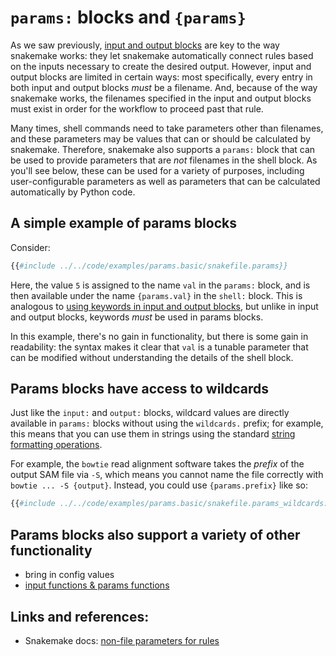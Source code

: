# `params:` blocks and `{params}`

As we saw previously,
[input and output blocks](input-and-output-blocks.md) are key to the
way snakemake works: they let snakemake automatically connect rules
based on the inputs necessary to create the desired output. However,
input and output blocks are limited in certain ways: most specifically,
every entry in both input and output blocks _must_ be a filename.
And, because of the way snakemake works, the filenames specified in
the input and output blocks must exist in order for the workflow to
proceed past that rule.

Many times, shell commands need to take parameters other than filenames,
and these parameters may be values that can or should be calculated
by snakemake.  Therefore, snakemake also supports a `params:` block that
can be used to provide parameters that are _not_ filenames in the shell
block. As you'll see below, these can be used for a variety of purposes,
including user-configurable parameters as well as parameters that can
be calculated automatically by Python code.

## A simple example of params blocks

Consider:
```python
{{#include ../../code/examples/params.basic/snakefile.params}}
```

Here, the value `5` is assigned to the name `val` in the `params:` block,
and is then available under the name `{params.val}` in the `shell:` block.
This is analogous to [using keywords in input and output blocks](input-and-output-blocks.md#using-keywords-for-input-and-output-files), but unlike in
input and output blocks, keywords _must_ be used in params blocks.

In this example, there's no gain in functionality, but there is some
gain in readability: the syntax makes it clear that `val` is a tunable
parameter that can be modified without understanding the details of
the shell block.

## Params blocks have access to wildcards

Just like the `input:` and `output:` blocks, wildcard values are
directly available in `params:` blocks without using the `wildcards.`
prefix; for example, this means that you can use them in strings using
the standard [string formatting operations](string-formatting.md).

For example, the `bowtie` read alignment software takes the _prefix_ of
the output SAM file via `-S`, which means you cannot
name the file correctly with `bowtie ... -S {output}`.  Instead, you could
use `{params.prefix}` like so:
```python
{{#include ../../code/examples/params.basic/snakefile.params_wildcards:content}}
```

## Params blocks also support a variety of other functionality

* bring in config values
* [input functions & params functions](../recipes/params-functions.md)

## Links and references:

* Snakemake docs: [non-file parameters for rules](https://snakemake.readthedocs.io/en/stable/snakefiles/rules.html#non-file-parameters-for-rules)
